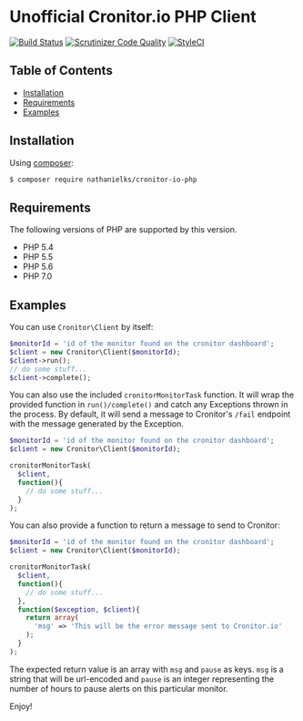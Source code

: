 # Unofficial Cronitor.io PHP Client

[![Build Status](https://travis-ci.org/nathanielks/cronitor-io-php.svg?branch=master)](https://travis-ci.org/nathanielks/cronitor-io-php)
[![Scrutinizer Code Quality](https://scrutinizer-ci.com/g/nathanielks/cronitor-io-php/badges/quality-score.png?b=master)](https://scrutinizer-ci.com/g/nathanielks/cronitor-io-php/?branch=master)
[![StyleCI](https://styleci.io/repos/51043597/shield)](https://styleci.io/repos/51043597)

## Table of Contents

+ [Installation](#installation)
+ [Requirements](#requirements)
+ [Examples](#examples)

## Installation

Using [composer](https://packagist.org/packages/nathanielks/cronitor-io-php):

```bash
$ composer require nathanielks/cronitor-io-php
```

## Requirements

The following versions of PHP are supported by this version.

+ PHP 5.4
+ PHP 5.5
+ PHP 5.6
+ PHP 7.0

## Examples

You can use `Cronitor\Client` by itself:

```php
$monitorId = 'id of the monitor found on the cronitor dashboard';
$client = new Cronitor\Client($monitorId);
$client->run();
// do some stuff...
$client->complete();
```

You can also use the included `cronitorMonitorTask` function. It will wrap the provided function in `run()/complete()` and catch any Exceptions thrown in the process. By default, it will send a message to Cronitor's `/fail` endpoint with the message generated by the Exception.

```php
$monitorId = 'id of the monitor found on the cronitor dashboard';
$client = new Cronitor\Client($monitorId);

cronitorMonitorTask(
  $client,
  function(){
    // do some stuff...
  }
);
```

You can also provide a function to return a message to send to Cronitor:

```php
$monitorId = 'id of the monitor found on the cronitor dashboard';
$client = new Cronitor\Client($monitorId);

cronitorMonitorTask(
  $client,
  function(){
    // do some stuff...
  },
  function($exception, $client){
    return array(
      'msg' => 'This will be the error message sent to Cronitor.io'
    );
  }
);
```

The expected return value is an array with `msg` and `pause` as keys. `msg` is
a string that will be url-encoded and `pause` is an integer representing the
number of hours to pause alerts on this particular monitor.

Enjoy!
